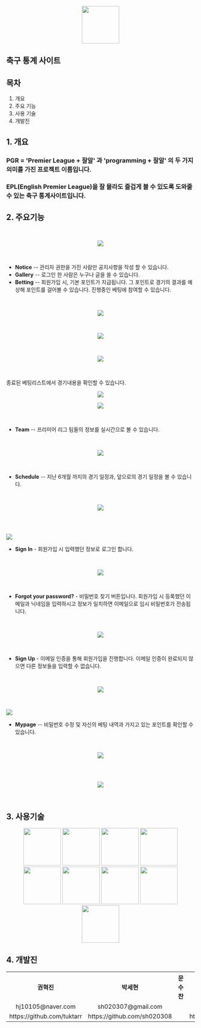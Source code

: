 <p align="center">
    <img src="/image/mainLogo.png" width="100px">
</p>

## 축구 통계 사이트

## 목차

1. 개요
2. 주요 기능
3. 사용 기술 
4. 개발진

## 1. 개요
### PGR = 'Premier League + 잘알' 과 'programming + 잘알' 의 두 가지 의미를 가진 프로젝트 이름입니다.
### EPL(English Premier League)을 잘 몰라도 즐겁게 볼 수 있도록 도와줄 수 있는 축구 통계사이트입니다.

## 2. 주요기능
<br>
<p align="center">
    <img src="/image/menu.png">
</p>
<br>

* **Notice** -- 관리자 권한을 가진 사람만 공지사항을 작성 할 수 있습니다.
* **Gallery** -- 로그인 한 사람은 누구나 글을 쓸 수 있습니다.
* **Betting** -- 회원가입 시, 기본 포인트가 지급됩니다. 그 포인트로 경기의 결과를 예상해 포인트를 걸어볼 수 있습니다.
진행중인 베팅에 참여할 수 있습니다.
<br>
<p align="center">
    <img src="/image/gamelist.png">
</p>

<br>
<p align="center">
    <img src="/image/베팅룸1.png">
</p>

<br>
<p align="center">
    <img src="/image/베팅룸2.png">
</p>
<br>

종료된 베팅리스트에서 경기내용을 확인할 수 있습니다.
<br>
<p align="center">
    <img src="/image/endgamelist.png">
</p>
<p align="center">
    <img src="/image/endgame.png">
</p>
<br>



* **Team** -- 프리미어 리그 팀들의 정보를 실시간으로 볼 수 있습니다.
<br>
<p align="center">
    <img src="/image/team.png">
</p>
<br>

* **Schedule** -- 지난 6개월 까지의 경기 일정과, 앞으로의 경기 일정을 볼 수 있습니다.
<br>
<p align="center">
    <img src="/image/schedule.png">
</p>
<br>
<br>
<p>
    <img src="/image/LoginMenu.png">
<p>

* **Sign In** - 회원가입 시 입력했던 정보로 로그인 합니다.
<br>
<p align="center">
    <img src="/image/SignIn.png">
</p>
<br>

* **Forgot your password?** - 비밀번호 찾기 버튼입니다. 회원가입 시 등록했던 이메일과 닉네임을 입력하시고 정보가 일치하면 이메일으로 임시 비밀번호가 전송됩니다.
<br>
<p align="center">
    <img src="/image/FindPw.png">
</p>
<br>



* **Sign Up** - 이메일 인증을 통해 회원가입을 진행합니다. 이메일 인증이 완료되지 않으면 다른 정보들을 입력할 수 없습니다.
<br>
<p align="center">
   <img src="/image/SignUp.png">
<p>
<br>
    
<p>
    <img src="/image/MypageBtn.png">
</p>

* **Mypage** -- 비밀번호 수정 및 자신의 베팅 내역과 가지고 있는 포인트를 확인할 수 있습니다.
<br>
<p align="center">
    <img src="/image/마이페이지11.png">
</p>
<br>

<br>
<p align="center">
    <img src="/image/마이페이지22.png">
</p>
<br>

## 3. 사용기술
<p align="center">
<img src="https://user-images.githubusercontent.com/68638065/112794367-bd009b00-90a1-11eb-9ac5-45936c12c2bf.png" height="100px">
<img src="https://user-images.githubusercontent.com/68638065/112794686-4021f100-90a2-11eb-899b-08eabb3a68c0.png" height="100px">
<img src="https://user-images.githubusercontent.com/68638065/112795727-e4586780-90a3-11eb-9381-ddb85bb90be2.png" height="100px">
<img src="https://user-images.githubusercontent.com/68638065/112795766-f2a68380-90a3-11eb-8aa8-3098b2118b18.png" height="100px">
<img src="https://user-images.githubusercontent.com/68638065/112795850-1669c980-90a4-11eb-8ec3-3d3fc9eba1d1.png" height="100px">
<img src="https://user-images.githubusercontent.com/68638065/112795937-36998880-90a4-11eb-9e67-5bb46cb423b2.png" height="100px">
<img src="https://user-images.githubusercontent.com/68638065/112986749-db978c80-919c-11eb-8867-3b23b32e1f2f.png" height="100px">
<img src="https://user-images.githubusercontent.com/68638065/112986778-e6eab800-919c-11eb-9185-e81fc2b9e81c.png" height="100px">
<img src="https://user-images.githubusercontent.com/68638065/112986835-fb2eb500-919c-11eb-8917-539301797403.png" height="100px">
</p>

## 4. 개발진
<div align="center">
<table align="center">
  <tr>
    <th align="center"><strong>권혁진</strong></th>
    <th align="center"><strong>박세현</strong></th>
    <th align="center"><strong>문수찬</strong></th>
    <th align="center"><strong>이영훈</strong></th>
    <th align="center"><strong>정순일</strong></th>
  </tr>
  <tr>
    <td align="center">hj10105@naver.com</td>
    <td align="center">sh020307@gmail.com</td>
    <td align="center"></td>
    <td align="center">ilsame9970@gmail.com</td>
    <td align="center"></td>
  </tr>
  <tr>
    <td align="center">https://github.com/tuktarr</td>
    <td align="center">https://github.com/sh020308</td>
    <td align="center"></td>
    <td align="center">https://github.com/ilsame9970</td>
    <td align="center"></td>
  </tr>
</table>
</div>
